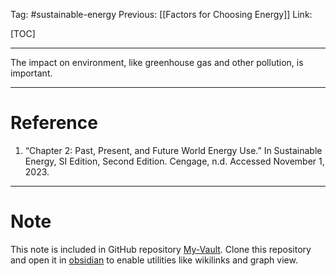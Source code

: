 Tag: #sustainable-energy 
Previous: [[Factors for Choosing Energy]]
Link: 

[TOC]

---

The impact on environment, like greenhouse gas and other pollution, is important.

---

# Reference

1. “Chapter 2: Past, Present, and Future World Energy Use.” In Sustainable Energy, SI Edition, Second Edition. Cengage, n.d. Accessed November 1, 2023.

---

# Note

This note is included in GitHub repository [My-Vault](https://github.com/LittleD3092/My-Vault.git). Clone this repository and open it in [obsidian](https://obsidian.md/) to enable utilities like wikilinks and graph view.